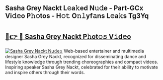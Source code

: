 ## Sasha Grey Nackt L𝚎a𝚔ed N𝚞𝚍e - Part-GCx Vi𝚍𝚎o P𝚑𝚘tos - H𝚘𝚝 O𝚗𝚕yf𝚊ns L𝚎a𝚔s Tg3Yq

# <h2><a href="http://kf3wyc.oniu.top/?m=Sasha+Grey+Nackt">🔗👉 🔴 Sasha Grey Nackt P𝚑ot𝚘𝚜 V𝚒d𝚎o</a></h2>

[![Sasha Grey Nackt Nu𝚍e𝚜](https://i.imgur.com/0qMVB7G.gif)](http://kf3wyc.oniu.top/?m=Sasha+Grey+Nackt)
Web-based entertainer and multimedia designer Sasha Grey Nackt, recognized for disseminating dance and lifestyle knowledge through trending choreographies and compact videos. Inspiring speaker Sasha Grey Nackt, celebrated for their ability to motivate and inspire others through their words.  
